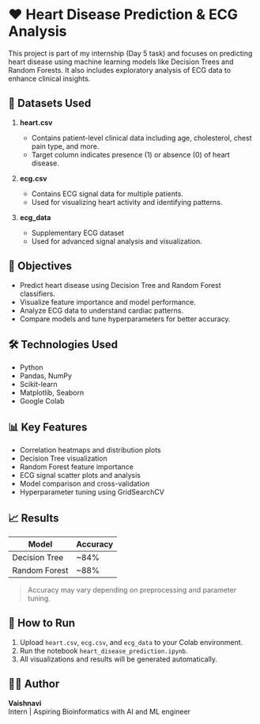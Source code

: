 # ❤️ Heart Disease Prediction & ECG Analysis

This project is part of my internship (Day 5 task) and focuses on predicting heart disease using machine learning models like Decision Trees and Random Forests. It also includes exploratory analysis of ECG data to enhance clinical insights.

## 📁 Datasets Used

1. **heart.csv**  
   - Contains patient-level clinical data including age, cholesterol, chest pain type, and more.
   - Target column indicates presence (1) or absence (0) of heart disease.

2. **ecg.csv**  
   - Contains ECG signal data for multiple patients.
   - Used for visualizing heart activity and identifying patterns.

3. **ecg_data**  
   - Supplementary ECG dataset 
   - Used for advanced signal analysis and visualization.

## 🧠 Objectives

- Predict heart disease using Decision Tree and Random Forest classifiers.
- Visualize feature importance and model performance.
- Analyze ECG data to understand cardiac patterns.
- Compare models and tune hyperparameters for better accuracy.

## 🛠️ Technologies Used

- Python
- Pandas, NumPy
- Scikit-learn
- Matplotlib, Seaborn
- Google Colab

## 📊 Key Features

- Correlation heatmaps and distribution plots
- Decision Tree visualization
- Random Forest feature importance
- ECG signal scatter plots and analysis
- Model comparison and cross-validation
- Hyperparameter tuning using GridSearchCV

## 📈 Results

| Model           | Accuracy |
|----------------|----------|
| Decision Tree  | ~84%     |
| Random Forest  | ~88%     |

> Accuracy may vary depending on preprocessing and parameter tuning.

## 🚀 How to Run

1. Upload `heart.csv`, `ecg.csv`, and `ecg_data` to your Colab environment.
2. Run the notebook `heart_disease_prediction.ipynb`.
3. All visualizations and results will be generated automatically.

## 👩‍💻 Author

**Vaishnavi**  
Intern | Aspiring Bioinformatics with AI and ML engineer 
